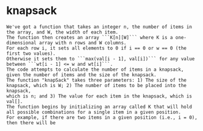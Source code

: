 # knapsack

    We've got a function that takes an integer n, the number of items in the array, and W, the width of each item.
    The function then creates an array ```K[n][W]``` where K is a one-dimensional array with n rows and W columns.
    For each row i, it sets all elements to 0 if i == 0 or w == 0 (the first two values).
    Otherwise it sets them to ```max(val[i - 1], val[i])``` for any value between ```wt[i - 1] <= w and wt[i]```.
    The code attempts to calculate the number of items in a knapsack, given the number of items and the size of the knapsack.
    The function "knapSack" takes three parameters: 1) The size of the knapsack, which is W; 2) The number of items to be placed into the knapsack, 
    which is n; and 3) The value for each item in the knapsack, which is val[].
    The function begins by initializing an array called K that will hold all possible combinations for a single item in a given position.
    For example, if there are two items in a given position (i.e., i = 0), then there will be
